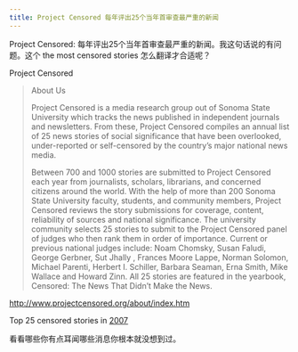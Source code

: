 ```yaml
---
title: Project Censored 每年评出25个当年首审查最严重的新闻
---
```


<p>Project Censored: 每年评出25个当年首审查最严重的新闻。我这句话说的有问题。这个 the most censored stories 怎么翻译才合适呢？</p>

<p>Project Censored</p>

<blockquote>
  <p>About Us</p>
  
  <p>Project Censored is a media research group out of Sonoma State University which tracks the news published in independent journals and newsletters. From these, Project Censored compiles an annual list of 25 news stories of social significance that have been overlooked, under-reported or self-censored by the country&#8217;s major national news media.</p>
  
  <p>Between 700 and 1000 stories are submitted to Project Censored each year from journalists, scholars, librarians, and concerned citizens around the world. With the help of more than 200 Sonoma State University faculty, students, and community members, Project Censored reviews the story submissions for coverage, content, reliability of sources and national significance. The university community selects 25 stories to submit to the Project Censored panel of judges who then rank them in order of importance. Current or previous national judges include: Noam Chomsky, Susan Faludi, George Gerbner, Sut Jhally , Frances Moore Lappe, Norman Solomon, Michael Parenti, Herbert I. Schiller, Barbara Seaman, Erna Smith, Mike Wallace and Howard Zinn. All 25 stories are featured in the yearbook, Censored: The News That Didn&#8217;t Make the News.</p>
</blockquote>

<p><a href="http://www.projectcensored.org/about/index.htm">http://www.projectcensored.org/about/index.htm</a></p>

<p>Top 25 censored stories in <a href="http://www.projectcensored.org/censored_2007/index.htm">2007</a></p>

<p>看看哪些你有点耳闻哪些消息你根本就没想到过。</p>
